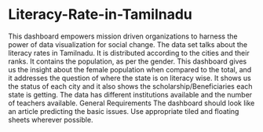 # Literacy-Rate-in-Tamilnadu
This dashboard empowers mission driven organizations to harness the power of data visualization for social change. The data set talks about the literacy rates in Tamilnadu. It is distributed according to the cities and their ranks. It contains the population, as per the gender. This dashboard gives us the insight about the female population when compared to the total, and it addresses the question of where the state is on literacy wise. It shows us the status of each city and it also shows the scholarship/Beneficiaries each state is getting. The data has different institutions available and the number of teachers available. General Requirements The dashboard should look like an article predicting the basic issues. Use appropriate tiled and floating sheets wherever possible.
